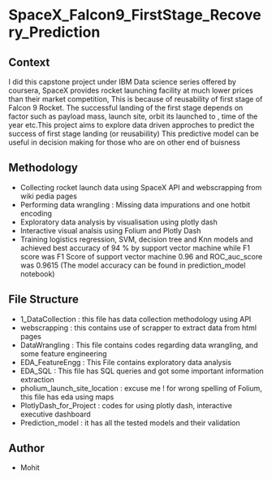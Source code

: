 # SpaceX_Falcon9_FirstStage_Recovery_Prediction
## Context
I did this capstone project under IBM Data science series offered by coursera, SpaceX provides rocket launching facility at much lower prices than their market competition, This is because of reusability of first stage of Falcon 9 Rocket. The successful landing of the first stage depends on factor such as payload mass, launch site, orbit its launched to , time of the year etc.This project aims to explore data driven  approches to predict the success of first stage landing (or reusabiility)
This predictive model can be useful in decision making for those who are on other end of buisness
## Methodology 
* Collecting rocket launch data using SpaceX API and webscrapping from wiki pedia pages
* Performing data wrangling : Missing data impurations and one hotbit encoding
* Exploratory data analysis  by visualisation using plotly dash
* Interactive visual analsis using Folium and Plotly Dash 
* Training logistics regression, SVM, decision tree and Knn models and achieved best accuracy of 94 % by support vector machine while F1 score was F1 Score of support vector machine 0.96 and ROC_auc_score was  0.9615 (The model accuracy can be found in prediction_model notebook)



## File Structure
* 1_DataCollection : this file has data collection methodology using API
* webscrapping : this contains use of scrapper to extract data from html pages
* DataWrangling : This file contains codes regarding data wrangling, and some feature engineering
* EDA_FeatureEngg : This File contains exploratory data analysis
* EDA_SQL : This file has SQL queries and got some important information extraction
* pholium_launch_site_location : excuse me ! for wrong spelling of Folium, this file has eda using maps
* PlotlyDash_for_Project : codes for using plotly dash, interactive executive dashboard
* Prediction_model : it has all the tested models and their validation
## Author 
* Mohit
